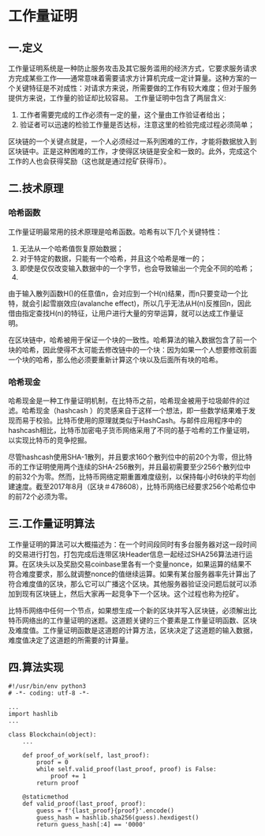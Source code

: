 # 工作量证明

## 一.定义

工作量证明系统是一种防止服务攻击及其它服务滥用的经济方式，它要求服务请求方完成某些工作——通常意味着需要请求方计算机完成一定计算量。这种方案的一个关键特征是不对成性：对请求方来说，所需要做的工作有较大难度；但对于服务提供方来说，工作量的验证却比较容易。
工作量证明中包含了两层含义:

1. 工作者需要完成的工作必须有一定的量，这个量由工作验证者给出；
2. 验证者可以迅速的检验工作量是否达标，注意这里的检验完成过程必须简单；

区块链的一个关键点就是，一个人必须经过一系列困难的工作，才能将数据放入到区块链中。正是这种困难的工作，才使得区块链是安全和一致的。此外，完成这个工作的人也会获得奖励（这也就是通过挖矿获得币）。

## 二.技术原理
### 哈希函数
工作量证明最常用的技术原理是哈希函数。哈希有以下几个关键特性：

1. 无法从一个哈希值恢复原始数据；
2. 对于特定的数据，只能有一个哈希，并且这个哈希是唯一的；
3. 即使是仅仅改变输入数据中的一个字节，也会导致输出一个完全不同的哈希；
4. 
由于输入散列函数H()的任意值n，会对应到一个H(n)结果，而n只要变动一个比特，就会引起雪崩效应(avalanche effect)，所以几乎无法从H(n)反推回n，因此借由指定查找H(n)的特征，让用户进行大量的穷举运算，就可以达成工作量证明。

在区块链中，哈希被用于保证一个块的一致性。哈希算法的输入数据包含了前一个块的哈希，因此使得不太可能去修改链中的一个块：因为如果一个人想要修改前面一个块的哈希，那么他必须要重新计算这个块以及后面所有块的哈希。

### 哈希现金
哈希现金是一种工作量证明机制，在比特币之前，哈希现金被用于垃圾邮件的过滤。哈希现金（hashcash ）的灵感来自于这样一个想法，即一些数学结果难于发现而易于校验。比特币使用的原理就类似于HashCash。与邮件应用程序中的hashcash相比，比特币加密电子货币网络采用了不同的基于哈希的工作量证明，以实现比特币的竞争挖掘。

尽管hashcash使用SHA-1散列，并且要求160个散列位中的前20个为零，但比特币的工作证明使用两个连续的SHA-256散列，并且最初需要至少256个散列位中的前32个为零。然而，比特币网络定期重置难度级别，以保持每小时6块的平均创建速度。截至2017年8月（区块＃478608），比特币网络已经要求256个哈希位中的前72个必须为零。

## 三.工作量证明算法
工作量证明的算法可以大概描述为：在一个时间段同时有多台服务器对这一段时间的交易进行打包，打包完成后连带区块Header信息一起经过SHA256算法进行运算。在区块头以及奖励交易coinbase里各有一个变量nonce，如果运算的结果不符合难度要求，那么就调整nonce的值继续运算。如果有某台服务器率先计算出了符合难度值的区块，那么它可以广播这个区块。其他服务器验证没问题后就可以添加到现有区块链上，然后大家再一起竞争下一个区块。这个过程也称为挖矿。

比特币网络中任何一个节点，如果想生成一个新的区块并写入区块链，必须解出比特币网络出的工作量证明的迷题。这道题关键的三个要素是工作量证明函数、区块及难度值。工作量证明函数是这道题的计算方法，区块决定了这道题的输入数据，难度值决定了这道题的所需要的计算量。

## 四.算法实现
```
#!/usr/bin/env python3
# -*- coding: utf-8 -*-

...
import hashlib
...

class Blockchain(object):
    ...

    def proof_of_work(self, last_proof):
        proof = 0
        while self.valid_proof(last_proof, proof) is False:
            proof += 1
        return proof

    @staticmethod
    def valid_proof(last_proof, proof):
        guess = f'{last_proof}{proof}'.encode()
        guess_hash = hashlib.sha256(guess).hexdigest()
        return guess_hash[:4] == '0000'
```
